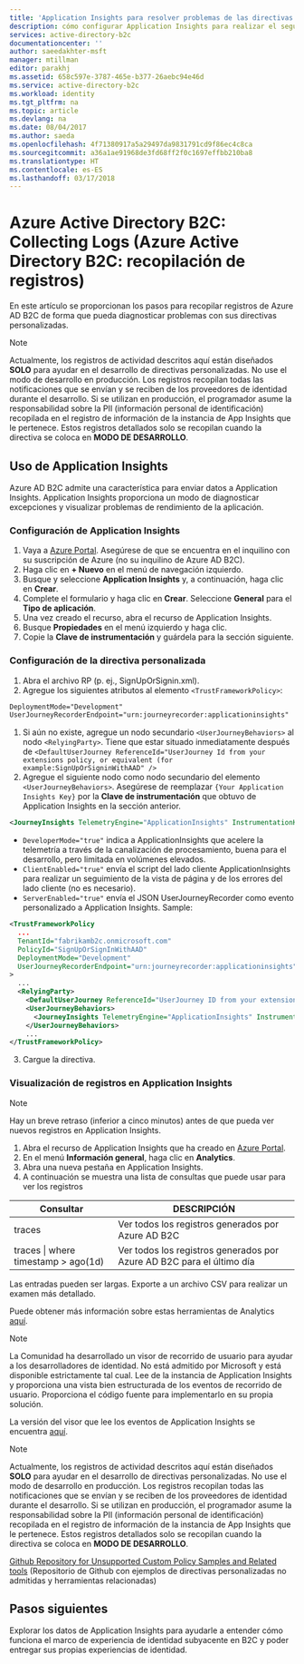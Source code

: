 ```yaml
---
title: 'Application Insights para resolver problemas de las directivas personalizadas: Azure AD B2C | Microsoft Docs'
description: cómo configurar Application Insights para realizar el seguimiento de la ejecución de las directivas personalizadas
services: active-directory-b2c
documentationcenter: ''
author: saeedakhter-msft
manager: mtillman
editor: parakhj
ms.assetid: 658c597e-3787-465e-b377-26aebc94e46d
ms.service: active-directory-b2c
ms.workload: identity
ms.tgt_pltfrm: na
ms.topic: article
ms.devlang: na
ms.date: 08/04/2017
ms.author: saeda
ms.openlocfilehash: 4f71380917a5a29497da9831791cd9f86ec4c8ca
ms.sourcegitcommit: a36a1ae91968de3fd68ff2f0c1697effbb210ba8
ms.translationtype: HT
ms.contentlocale: es-ES
ms.lasthandoff: 03/17/2018
---
```

# <a name="azure-active-directory-b2c-collecting-logs"></a>Azure Active Directory B2C: Collecting Logs (Azure Active Directory B2C: recopilación de registros)

En este artículo se proporcionan los pasos para recopilar registros de Azure AD B2C de forma que pueda diagnosticar problemas con sus directivas personalizadas.

>[!NOTE]
>Actualmente, los registros de actividad descritos aquí están diseñados **SOLO** para ayudar en el desarrollo de directivas personalizadas. No use el modo de desarrollo en producción.  Los registros recopilan todas las notificaciones que se envían y se reciben de los proveedores de identidad durante el desarrollo.  Si se utilizan en producción, el programador asume la responsabilidad sobre la PII (información personal de identificación) recopilada en el registro de información de la instancia de App Insights que le pertenece.  Estos registros detallados solo se recopilan cuando la directiva se coloca en **MODO DE DESARROLLO**.


## <a name="use-application-insights"></a>Uso de Application Insights

Azure AD B2C admite una característica para enviar datos a Application Insights.  Application Insights proporciona un modo de diagnosticar excepciones y visualizar problemas de rendimiento de la aplicación.

### <a name="setup-application-insights"></a>Configuración de Application Insights

1. Vaya a [Azure Portal](https://portal.azure.com). Asegúrese de que se encuentra en el inquilino con su suscripción de Azure (no su inquilino de Azure AD B2C).
1. Haga clic en **+ Nuevo** en el menú de navegación izquierdo.
1. Busque y seleccione **Application Insights** y, a continuación, haga clic en **Crear**.
1. Complete el formulario y haga clic en **Crear**. Seleccione **General** para el **Tipo de aplicación**.
1. Una vez creado el recurso, abra el recurso de Application Insights.
1. Busque **Propiedades** en el menú izquierdo y haga clic.
1. Copie la **Clave de instrumentación** y guárdela para la sección siguiente.

### <a name="set-up-the-custom-policy"></a>Configuración de la directiva personalizada

1. Abra el archivo RP (p. ej., SignUpOrSignin.xml).
1. Agregue los siguientes atributos al elemento `<TrustFrameworkPolicy>`:

  ```XML
  DeploymentMode="Development"
  UserJourneyRecorderEndpoint="urn:journeyrecorder:applicationinsights"
  ```

1. Si aún no existe, agregue un nodo secundario `<UserJourneyBehaviors>` al nodo `<RelyingParty>`. Tiene que estar situado inmediatamente después de `<DefaultUserJourney ReferenceId="UserJourney Id from your extensions policy, or equivalent (for example:SignUpOrSigninWithAAD" />`
2. Agregue el siguiente nodo como nodo secundario del elemento `<UserJourneyBehaviors>`. Asegúrese de reemplazar `{Your Application Insights Key}` por la **Clave de instrumentación** que obtuvo de Application Insights en la sección anterior.

  ```XML
  <JourneyInsights TelemetryEngine="ApplicationInsights" InstrumentationKey="{Your Application Insights Key}" DeveloperMode="true" ClientEnabled="false" ServerEnabled="true" TelemetryVersion="1.0.0" />
  ```

  * `DeveloperMode="true"` indica a ApplicationInsights que acelere la telemetría a través de la canalización de procesamiento, buena para el desarrollo, pero limitada en volúmenes elevados.
  * `ClientEnabled="true"` envía el script del lado cliente ApplicationInsights para realizar un seguimiento de la vista de página y de los errores del lado cliente (no es necesario).
  * `ServerEnabled="true"` envía el JSON UserJourneyRecorder como evento personalizado a Application Insights.
Sample:

  ```XML
  <TrustFrameworkPolicy
    ...
    TenantId="fabrikamb2c.onmicrosoft.com"
    PolicyId="SignUpOrSignInWithAAD"
    DeploymentMode="Development"
    UserJourneyRecorderEndpoint="urn:journeyrecorder:applicationinsights"
  >
    ...
    <RelyingParty>
      <DefaultUserJourney ReferenceId="UserJourney ID from your extensions policy, or equivalent (for example: SignUpOrSigninWithAzureAD)" />
      <UserJourneyBehaviors>
        <JourneyInsights TelemetryEngine="ApplicationInsights" InstrumentationKey="{Your Application Insights Key}" DeveloperMode="true" ClientEnabled="false" ServerEnabled="true" TelemetryVersion="1.0.0" />
      </UserJourneyBehaviors>
      ...
  </TrustFrameworkPolicy>
  ```

3. Cargue la directiva.

### <a name="see-the-logs-in-application-insights"></a>Visualización de registros en Application Insights

>[!NOTE]
> Hay un breve retraso (inferior a cinco minutos) antes de que pueda ver nuevos registros en Application Insights.

1. Abra el recurso de Application Insights que ha creado en [Azure Portal](https://portal.azure.com).
1. En el menú **Información general**, haga clic en **Analytics**.
1. Abra una nueva pestaña en Application Insights.
1. A continuación se muestra una lista de consultas que puede usar para ver los registros

| Consultar | DESCRIPCIÓN |
|---------------------|--------------------|
traces | Ver todos los registros generados por Azure AD B2C |
traces \| where timestamp > ago(1d) | Ver todos los registros generados por Azure AD B2C para el último día

Las entradas pueden ser largas.  Exporte a un archivo CSV para realizar un examen más detallado.

Puede obtener más información sobre estas herramientas de Analytics [aquí](https://docs.microsoft.com/azure/application-insights/app-insights-analytics).

>[!NOTE]
>La Comunidad ha desarrollado un visor de recorrido de usuario para ayudar a los desarrolladores de identidad.  No está admitido por Microsoft y está disponible estrictamente tal cual.  Lee de la instancia de Application Insights y proporciona una vista bien estructurada de los eventos de recorrido de usuario.  Proporciona el código fuente para implementarlo en su propia solución.

La versión del visor que lee los eventos de Application Insights se encuentra [aquí](https://github.com/Azure-Samples/active-directory-b2c-advanced-policies/tree/master/wingtipgamesb2c/src/WingTipUserJourneyPlayerWebApplication).

>[!NOTE]
>Actualmente, los registros de actividad descritos aquí están diseñados **SOLO** para ayudar en el desarrollo de directivas personalizadas. No use el modo de desarrollo en producción.  Los registros recopilan todas las notificaciones que se envían y se reciben de los proveedores de identidad durante el desarrollo.  Si se utilizan en producción, el programador asume la responsabilidad sobre la PII (información personal de identificación) recopilada en el registro de información de la instancia de App Insights que le pertenece.  Estos registros detallados solo se recopilan cuando la directiva se coloca en **MODO DE DESARROLLO**.

[Github Repository for Unsupported Custom Policy Samples and Related tools](https://github.com/Azure-Samples/active-directory-b2c-advanced-policies) (Repositorio de Github con ejemplos de directivas personalizadas no admitidas y herramientas relacionadas)



## <a name="next-steps"></a>Pasos siguientes

Explorar los datos de Application Insights para ayudarle a entender cómo funciona el marco de experiencia de identidad subyacente en B2C y poder entregar sus propias experiencias de identidad.
